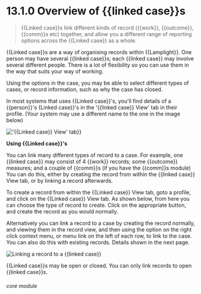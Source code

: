 # 13.1.0    Overview of {{linked case}}s

> {{Linked case}}s link different kinds of record ({{work}}, {{outcome}}, {{comm}}s etc) together, and allow you a different range of reporting options across the {{Linked case}} as a whole. 

{{Linked case}}s are a way of organising records within {{Lamplight}}. One person may have several {{linked case}}s; each {{linked case}} may involve several different people. There is a lot of flexibility so you can use them in the way that suits your way of working.

Using the options in the case, you may be able to select different types of cases, or record information, such as why the case has closed.

In most systems that uses {{Linked case}}'s, you'll find details of a {{person}}'s {Linked case}}'s in the '{{linked case}} View' tab in their profile.  (Your system may use a different name to the one in the image below)

!['{{Linked case}} View' tab}}]({{imgpath}}1207a.png)

__Using {{Linked case}}'s__

You can link many different types of record to a case.  For example, one {{linked case}} may consist of 4 {{work}} records; some {{outcome}} measures; and a couple of {{comm}}s (if you have the {{comm}}s module)  You can do this, either by creating the record from within the {{linked case}} View tab, or by linking a record afterwards.

To create a record from within the {{Linked case}} View tab, goto a profile, and click on the {{Linked case}} View tab.  As shown below, from here you can choose the type of record to create.  Click on the appropriate button, and create the record as you would normally.

Alternatively you can link a record to a case by creating the record normally, and viewing them in the record view, and then using the option on the right click context menu, or menu link on the left of each row, to link to the case.  You can also do this with existing records.  Details shown in the next page.

![Linking a record to a {{linked case}}]({{imgpath}}94a.png)

{{Linked case}}s may be open or closed. You can only link records to open {{linked case}}s. 

###### core module

